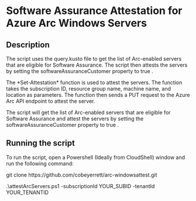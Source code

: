 # Software Assurance Attestation for Azure Arc Windows Servers

## Description

<p>The script uses the  query.kusto  file to get the list of Arc-enabled servers that are eligible for Software Assurance. The script then attests the servers by setting the  softwareAssuranceCustomer  property to  true . </p>
 
<p>The  *Set-Attestation*  function is used to attest the servers. The function takes the subscription ID, resource group name, machine name, and location as parameters. The function then sends a PUT request to the  Azure Arc API endpoint to attest the server.</p> 

<p>The script will get the list of Arc-enabled servers that are eligible for Software Assurance and attest the servers by setting the  softwareAssuranceCustomer  property to  true . </p>


 ## Running the script 
 
 <p>To run the script, open a Powershell (Ideally from CloudShell) window and run the following command:</p> 

 <p>git clone https://github.com/cobeyerrett/arc-windowsattest.git</p>
 
 <p>.\attestArcServers.ps1 -subscriptionId YOUR_SUBID -tenantId YOUR_TENANTID</p> 
 
